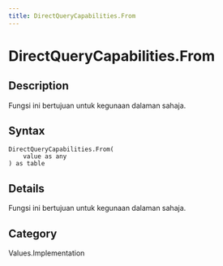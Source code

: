 ```yaml
---
title: DirectQueryCapabilities.From
---
```


# DirectQueryCapabilities.From


## Description

Fungsi ini bertujuan untuk kegunaan dalaman sahaja.


## Syntax

```powerquery
DirectQueryCapabilities.From(
    value as any
) as table
```


## Details

Fungsi ini bertujuan untuk kegunaan dalaman sahaja.



## Category
Values.Implementation
